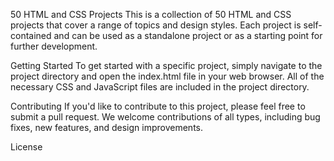50 HTML and CSS Projects
This is a collection of 50 HTML and CSS projects that cover a range of topics and design styles. Each project is self-contained and can be used as a standalone project or as a starting point for further development.

Getting Started
To get started with a specific project, simply navigate to the project directory and open the index.html file in your web browser. All of the necessary CSS and JavaScript files are included in the project directory.

Contributing
If you'd like to contribute to this project, please feel free to submit a pull request. We welcome contributions of all types, including bug fixes, new features, and design improvements.

License

